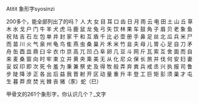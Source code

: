 Atitit 象形字syosinzi


200多个，能全部列出了的吗？
人 大 女 目 耳 口 齿 日 月 雨 云 电 田 土 山 丘 草 木 水 戈 户 门 牛 羊 犬 虎 马 鹿 鼠 龙  兔 弓 矢 饮 林 果 车 鼓 角 子 眉 贝 老 象 鱼 祝 陆 吉 石 左 包 单 井 封 家 干 和 互  盾 千 比 必 壶 册 手 鼻 足 丝 北 瓜 兵 米 尸 而 苗   川 火 气  泉 州 龟 鸟 隹 燕 虫 桑 巢 片 禾 米 竹 韭 夫 母 儿 胃 心 足 自 刀 矛 舟 缶 酉 皿 鼎 臼 伞 衣 巾 京 高 兀 凹 凸 阜 卵 几 豆 斗 网 斤 瓦 索 互 舍 面 而 自 来 麦 桑 窗 向 时 牢 束 立 并 黄 央 乘 美 无 从 化 尼 众 保 长   旅   并 伐 何 安 妇 妻 妥 奴 印 即 次 死 令     羞 为 秉 兼 祭 史 及 得 牧 般 弄 弃 粪 兵 戒 丞 兴 执 报 司 鲁 步 陡 降 涉 正 各 出 后 益 我 晋 射 开 区    动 量 重 升 丰 登 工 巨 矩 彭 须 巢 才 屯 生 暮 莽 庶   焚 光 棘 丧 猪（豕）蛇（巳）


甲骨文的261个象形字，你认识几个？_文字
